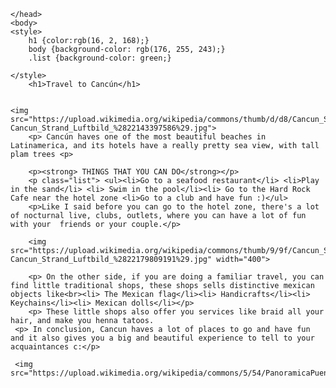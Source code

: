 <!DOCTYPE html>
<html>
    <head>
        <meta charset="utf-8">
        <title>Project: Travel webpage</title>
    
    </head>
    <body>
    <style>
        h1 {color:rgb(16, 2, 168);}
        body {background-color: rgb(176, 255, 243);}
        .list {background-color: green;}
        
    </style>
        <h1>Travel to Cancún</h1>
    
        
    <img src="https://upload.wikimedia.org/wikipedia/commons/thumb/d/d8/Cancun_Strand_Luftbild_%2822143397586%29.jpg/268px-Cancun_Strand_Luftbild_%2822143397586%29.jpg">
        <p> Cancún haves one of the most beautiful beaches in Latinamerica, and its hotels have a really pretty sea view, with tall plam trees <p>
        
        <p><strong> THINGS THAT YOU CAN DO</strong></p>
        <p class="list"> <ul><li>Go to a seafood restaurant</li> <li>Play in the sand</li> <li> Swim in the pool</li><li> Go to the Hard Rock Cafe near the hotel zone <li>Go to a club and have fun :)</ul>
        <p>Like I said before you can go to the hotel zone, there's a lot of nocturnal live, clubs, outlets, where you can have a lot of fun with your  friends or your couple.</p>
        
        <img src="https://upload.wikimedia.org/wikipedia/commons/thumb/9/9f/Cancun_Strand_Luftbild_%2822179809191%29.jpg/1920px-Cancun_Strand_Luftbild_%2822179809191%29.jpg" width="400">
        
        <p> On the other side, if you are doing a familiar travel, you can find little traditional shops, these shops sells distinctive mexican objects like<br><li> The Mexican flag</li><li> Handicrafts</li><li> Keychains</li><li> Mexican dolls</li></p>
        <p> These little shops also offer you services like braid all your hair, and make you henna tatoos.
     <p> In conclusion, Cancun haves a lot of places to go and have fun and it also gives you a big and beautiful experience to tell to your acquaintances c:</p>
     
     <img src="https://upload.wikimedia.org/wikipedia/commons/5/54/PanoramicaPuente.JPG"width="450">
        
         
    </body>
</html>
